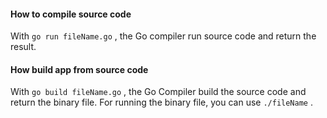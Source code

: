 #### How to compile source code 

With `go run fileName.go` , the Go compiler run source code and return  the result.

#### How build app from source code

With `go build fileName.go` , the Go Compiler build the source code and return the binary file.
For running the binary file, you can use `./fileName` .